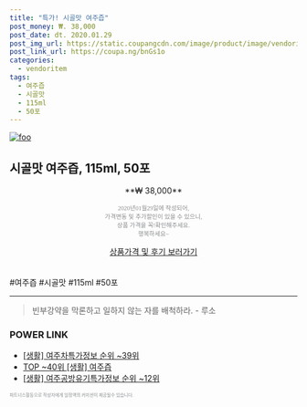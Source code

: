 ```yaml
--- 
title: "특가! 시골맛 여주즙" 
post_money: ₩. 38,000 
post_date: dt. 2020.01.29 
post_img_url: https://static.coupangcdn.com/image/product/image/vendoritem/2019/02/22/3040808226/190667b4-0a93-4dc4-ba0b-eeda00c7b52c.jpg 
post_link_url: https://coupa.ng/bnGs1o 
categories: 
  - vendoritem 
tags: 
  - 여주즙 
  - 시골맛 
  - 115ml 
  - 50포 
--- 
```

[![foo](https://static.coupangcdn.com/image/product/image/vendoritem/2019/02/22/3040808226/190667b4-0a93-4dc4-ba0b-eeda00c7b52c.jpg)](https://coupa.ng/bnGs1o) 

## 시골맛 여주즙, 115ml, 50포 
<p style="text-align: center;">**₩ 38,000**</p> 
<p style="text-align: center;"><span style="color: #898c8f; font-family: Georgia,Times,serif; font-size: 0.75em;">2020년01월29일에 작성되어, <br>가격변동 및 추가할인이 있을 수 있으니,<br> 상품 가격을 꼭!확인해주세요.<br>행복하세요~</span> 
</p>	 
<div markdown="0" style="text-align: center;"><a href="https://coupa.ng/bnGs1o" class="btn btn--success">상품가격 및 후기 보러가기</a></div> 
<br><br> 
  #여주즙 #시골맛 #115ml #50포 
<hr> 

> 빈부강약을 막론하고 일하지 않는 자를 배척하라. - 루소 


### POWER LINK

* <a href="https://blog.naver.com/sakai111/221772350750" target="_blank"> [생활] 여주차특가정보 순위 ~39위</a>
* <a href="https://blog.naver.com/an0733/221788424754" target="_blank"> TOP ~40위 [생활] 여주즙</a>
* <a href="https://blog.naver.com/fasyy4321/221773180019" target="_blank"> [생활] 여주공방유기특가정보 순위 ~12위</a>

<span style="color: #898c8f; font-family: Georgia,Times,serif; font-size: 0.55em;">파트너스활동으로 작성자에게 일정액의 커미션이 제공될수 있습니다.</span> 
